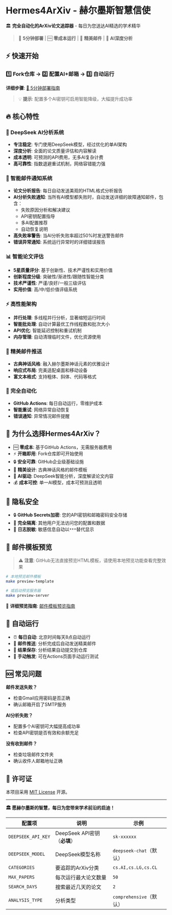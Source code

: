 # Hermes4ArXiv - 赫尔墨斯智慧信使

🏛️ **完全自动化的ArXiv论文追踪器** - 每日为您送达AI精选的学术精华

> 🚀 **5分钟部署** | 🆓 **零成本运行** | 📧 **精美邮件** | 🤖 **AI深度分析**

## ⚡ 快速开始

### 1️⃣ Fork仓库 → 2️⃣ 配置AI+邮箱 → 3️⃣ 自动运行

**详细步骤**: [📖 5分钟部署指南](QUICK_DEPLOY.md)

> 💡 **提示**: 配置多个AI密钥可启用智能降级，大幅提升成功率

## 🔥 核心特性

### 🤖 DeepSeek AI分析系统
- **专注稳定**: 专门使用DeepSeek模型，经过优化的单AI架构
- **深度分析**: 全面的论文质量评估和内容解读
- **成本透明**: 可预测的API费用，无多AI复杂计费
- **高可靠性**: 指数退避重试机制，网络容错能力强

### 📧 智能邮件通知系统
- **论文分析报告**: 每日自动发送美观的HTML格式分析报告
- **AI分析失败通知**: 当所有AI模型都失败时，自动发送详细的故障通知邮件，包含：
  - 失败原因分析和解决建议
  - API密钥配置指导
  - 多AI配置推荐
  - 自动恢复说明
- **高失败率警告**: 当AI分析失败率超过50%时发送警告邮件
- **错误异常通知**: 系统运行异常时的详细错误报告

### 📊 智能论文评估
- **5星质量评分**: 基于创新性、技术严谨性和实用价值
- **创新程度分级**: 突破性/渐进性/跟随性智能分类  
- **技术严谨性**: 严谨/良好/一般三级评估
- **实用价值**: 高/中/低价值评级系统

### ⚡ 高性能架构
- **并行处理**: 多线程并行分析，显著缩短运行时间
- **智能批处理**: 自动计算最优工作线程数和批次大小
- **API优化**: 智能延迟控制和重试机制
- **内存管理**: 自动清理临时文件，优化资源使用

### 📧 精美邮件推送
- **古典神话风格**: 融入赫尔墨斯神话元素的优雅设计
- **响应式布局**: 完美适配桌面和移动设备
- **富文本格式**: 支持粗体、斜体、代码等格式

### 🔄 完全自动化
- **GitHub Actions**: 每日自动运行，零维护成本
- **智能重试**: 网络异常自动恢复
- **错误通知**: 异常情况邮件提醒

## 🎯 为什么选择Hermes4ArXiv？

- 🆓 **零成本**: 基于GitHub Actions，无需服务器费用
- ⚡ **开箱即用**: Fork仓库即可开始使用  
- 🔒 **安全可靠**: GitHub企业级基础设施
- 🎨 **精美设计**: 古典神话风格的邮件模板
- 🤖 **AI驱动**: DeepSeek智能分析，深度解读论文内容
- 💰 **成本可控**: 单一AI模型，成本可预测且透明

## 🔐 隐私安全

- 🔒 **GitHub Secrets加密**: 您的API密钥和邮箱密码安全存储
- 🚫 **完全隔离**: 其他用户无法访问您的配置和数据
- 📝 **日志脱敏**: 敏感信息自动以`***`替代显示

## 📧 邮件模板预览

> ⚠️ **注意**: GitHub无法直接预览HTML模板，请使用本地预览功能查看完整效果

```bash
# 本地预览邮件模板
make preview-template

# 或启动预览服务器
make preview-server
```

📖 **详细预览指南**: [邮件模板预览指南](docs/setup/TEMPLATE_PREVIEW_GUIDE.md)

## 🔄 自动运行

- ⏰ **每日自动**: 北京时间每天8点自动运行
- 📧 **邮件推送**: 分析完成后自动发送精美邮件
- 📝 **结果保存**: 分析结果自动提交到仓库
- 🔧 **手动触发**: 可在Actions页面手动运行测试

## 🆘 常见问题

**邮件发送失败？**
- 检查Gmail应用密码是否正确
- 确认邮箱开启了SMTP服务

**AI分析失败？**  
- 配置多个AI密钥可大幅提高成功率
- 检查API密钥是否有效和余额充足

**没有收到邮件？**
- 检查垃圾邮件文件夹
- 确认收件人邮箱地址正确

## 📄 许可证

本项目采用 [MIT License](LICENSE) 开源。

---

**🏛️ 愿赫尔墨斯的智慧，每日为您带来学术前沿的启迪！**

| 配置项 | 说明 | 示例 |
|-------|------|------|
| `DEEPSEEK_API_KEY` | DeepSeek API密钥（**必填**） | `sk-xxxxxx` |
| `DEEPSEEK_MODEL` | DeepSeek模型名称 | `deepseek-chat`（默认） |
| `CATEGORIES` | 要追踪的ArXiv分类 | `cs.AI,cs.LG,cs.CL` |
| `MAX_PAPERS` | 每次运行最大论文数量 | `50` |
| `SEARCH_DAYS` | 搜索最近几天的论文 | `2` |
| `ANALYSIS_TYPE` | 分析类型 | `comprehensive`（默认） |


